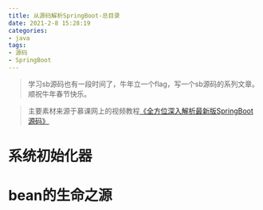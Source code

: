 ```yaml
---
title: 从源码解析SpringBoot-总目录
date: 2021-2-8 15:28:19
categories: 
- java
tags:
- 源码
- SpringBoot
---
```


> 学习sb源码也有一段时间了，牛年立一个flag，写一个sb源码的系列文章。顺祝牛年春节快乐。

> 主要素材来源于慕课网上的视频教程[《全方位深入解析最新版SpringBoot源码》](https://coding.imooc.com/learn/list/404.html/)

# 系统初始化器
# bean的生命之源




